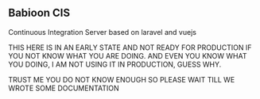 ## Babioon CIS

Continuous Integration Server based on laravel and vuejs

THIS HERE IS IN AN EARLY STATE AND NOT READY FOR PRODUCTION IF YOU NOT KNOW WHAT YOU ARE DOING. AND EVEN YOU KNOW WHAT YOU DOING, I AM NOT USING IT IN PRODUCTION, GUESS WHY.

TRUST ME YOU DO NOT KNOW ENOUGH SO PLEASE WAIT TILL WE WROTE SOME DOCUMENTATION
